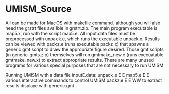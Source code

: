 # UMISM_Source
All can be made for MacOS with makefile command, although you will also need the grstrt files availble in grstrt.zip. 
The main program executable is map5.x, run with the script map5.e. 
All input.data files must be preprocessed with unpack.e, which runs the executable unpack.x.
Results can be viewed with packz.e (runs executable packz.x) that spawns a generic gmt script to draw the appropriate figure desired.
Those gmt scripts (in generic-gmts.zip) themselves will run gmtmake_new.e (runs execuatable gmtmake_new.x) to extract appropriate results.
There are many unused programs for various special purposes that are not necessary to run UMISM

Running UMISM with a data file inputE.data:
  unpack.e E E
  map5.e E E
    various interactive commands to control UMISM
 packz.e E E WW
    to extract results displaye with generic.gmt

